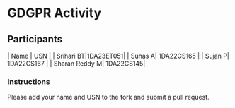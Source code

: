 # GDGPR Activity

## Participants

| Name   | USN        |
| Srihari BT|1DA23ET051|
| Suhas A| 1DA22CS165 |
| Sujan P| 1DA22CS167 |
| Sharan Reddy M| 1DA22CS145|

### Instructions
Please add your name and USN to the fork and submit a pull request.


